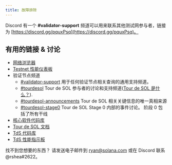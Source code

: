 ```yaml
---
title: 故障排除
---
```


Discord 有一个 **\#validator-support** 频道可以用来联系其他测试网参与者，链接为 [https://discord.gg/pquxPsq](https://discord.gg/pquxPsq)。

## 有用的链接 & 讨论

- [网络浏览器](http://explorer.solana.com/)
- [Testnet 性能仪表板](https://metrics.solana.com:3000/d/monitor-edge/cluster-telemetry-edge?refresh=60s&orgId=2)
- 验证节点频道
  - [\#validator-support](https://discord.gg/rZsenD) 用于任何验证节点相关查询的通用支持频道。
  - [\#tourdesol](https://discord.gg/BdujK2) Tour de SOL 参与者的讨论和支持频道([Tour de SOL 是什么？](https://solana.com/tds/)).
  - [\#tourdesol-announcements](https://discord.gg/Q5TxEC) Tour de SOL 相关关键信息的唯一真相来源
  - [\#tourdesol-stage0](https://discord.gg/Xf8tES) Tour de SOL Stage 0 内部的事件讨论。 阶段 0 包括了所有干线
- [核心软件代码库](https://github.com/solana-labs/solana)
- [Tour de SOL 文档](https://docs.solana.com/tour-de-sol)
- [TdS 代码库](https://github.com/solana-labs/tour-de-sol)
- [TdS 性能指示板](https://metrics.solana.com:3000/d/monitor-edge/cluster-telemetry-edge?refresh=1m&from=now-15m&to=now&var-testnet=tds)

找不到您想要的东西？ 请发送电子邮件到 ryan@solana.com 或在 Discord 联系 @rshea\#2622。
